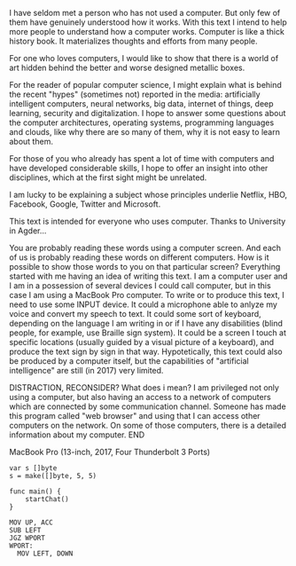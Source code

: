 I have seldom met a person who has not used a computer. But only few of them have genuinely understood how it works. With this text I intend to help more people to understand how a computer works. Computer is like a thick history book. It materializes thoughts and efforts from many people.

For one who loves computers, I would like to show that there is a world of art hidden behind the better and worse designed metallic boxes.

For the reader of popular computer science, I might explain what is behind the recent "hypes" (sometimes not) reported in the media: artificially intelligent computers, neural networks, big data, internet of things, deep learning, security and digitalization. I hope to answer some questions about the computer architectures, operating systems, programming languages and clouds, like why there are so many of them, why it is not easy to learn about them.

For those of you who already has spent a lot of time with computers and have developed considerable skills, I hope to offer an insight into other disciplines, which at the first sight might be unrelated.

I am lucky to be explaining a subject whose principles underlie Netflix, HBO, Facebook, Google, Twitter and Microsoft.

This text is intended for everyone who uses computer.
Thanks to University in Agder...

You are probably reading these words using a computer screen. And each of us is probably reading these words on different computers. How is it possible to show those words to you on that particular screen?
Everything started with me having an idea of writing this text. I am a computer user and I am in a possession of several devices I could call computer, but in this case I am using a MacBook Pro computer. To write or to produce this text, I need to use some INPUT device. It could a microphone able to anlyze my voice and convert my speech to text. It could some sort of keyboard, depending on the language I am writing in or if I have any disabilities (blind people, for example, use Braille sign system). It could be a screen I touch at specific locations (usually guided by a visual picture of a keyboard), and produce the text sign by sign in that way. Hypotetically, this text could also be produced by a computer itself, but the capabilities of "artificial intelligence" are still (in 2017) very limited. 

DISTRACTION, RECONSIDER?
What does i mean? I am privileged not only using a computer, but also having an access to a network of computers which are connected by some communication channel. Someone has made this program called "web browser" and using that I can access other computers on the network. On some of those computers, there is a detailed information about my computer.
END

MacBook Pro (13-inch, 2017, Four Thunderbolt 3 Ports)



```golang
var s []byte
s = make([]byte, 5, 5)

func main() {
    startChat()
}
```

```assembly
MOV UP, ACC
SUB LEFT
JGZ WPORT
WPORT:
  MOV LEFT, DOWN
```
